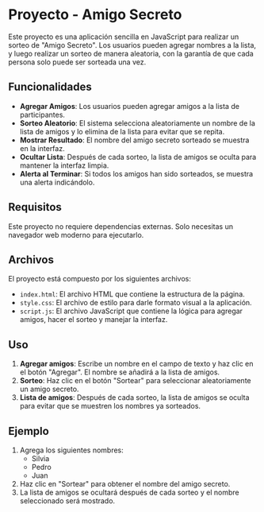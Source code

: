 # Proyecto - Amigo Secreto

Este proyecto es una aplicación sencilla en JavaScript para realizar un sorteo de "Amigo Secreto". Los usuarios pueden agregar nombres a la lista, y luego realizar un sorteo de manera aleatoria, con la garantía de que cada persona solo puede ser sorteada una vez.

## Funcionalidades

- **Agregar Amigos**: Los usuarios pueden agregar amigos a la lista de participantes.
- **Sorteo Aleatorio**: El sistema selecciona aleatoriamente un nombre de la lista de amigos y lo elimina de la lista para evitar que se repita.
- **Mostrar Resultado**: El nombre del amigo secreto sorteado se muestra en la interfaz.
- **Ocultar Lista**: Después de cada sorteo, la lista de amigos se oculta para mantener la interfaz limpia.
- **Alerta al Terminar**: Si todos los amigos han sido sorteados, se muestra una alerta indicándolo.

## Requisitos

Este proyecto no requiere dependencias externas. Solo necesitas un navegador web moderno para ejecutarlo.

## Archivos

El proyecto está compuesto por los siguientes archivos:

- `index.html`: El archivo HTML que contiene la estructura de la página.
- `style.css`: El archivo de estilo para darle formato visual a la aplicación.
- `script.js`: El archivo JavaScript que contiene la lógica para agregar amigos, hacer el sorteo y manejar la interfaz.

## Uso

1. **Agregar amigos**: Escribe un nombre en el campo de texto y haz clic en el botón "Agregar". El nombre se añadirá a la lista de amigos.
2. **Sorteo**: Haz clic en el botón "Sortear" para seleccionar aleatoriamente un amigo secreto.
3. **Lista de amigos**: Después de cada sorteo, la lista de amigos se oculta para evitar que se muestren los nombres ya sorteados.

## Ejemplo

1. Agrega los siguientes nombres:
    - Silvia
    - Pedro
    - Juan
2. Haz clic en "Sortear" para obtener el nombre del amigo secreto.
3. La lista de amigos se ocultará después de cada sorteo y el nombre seleccionado será mostrado.